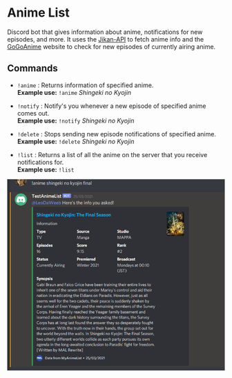 # Anime List

Discord bot that gives information about anime, notifications
for new episodes, and more. It uses the [Jikan-API](https://jikan.moe/)
to fetch anime info and the [GoGoAnime](https://gogoanime.ai/)
website to check for new episodes of currently airing anime.

<h2>Commands</h2>

* `!anime` : Returns information of specified anime.<br>
**Example use:** `!anime` *Shingeki no Kyojin*

* `!notify` : Notify's you whenever a new episode of specified anime comes out.<br>
**Example use:** `!notify` *Shingeki no Kyojin*

* `!delete` : Stops sending new episode notifications of specified anime.<br>
**Example use:** `!delete` *Shingeki no Kyojin*

* `!list` : Returns a list of all the anime on the server that you receive notifications for.<br>
**Example use:** `!list`

![AnimeList](example.png "Complex Number Calculator GUI")